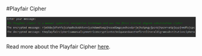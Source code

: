 #Playfair Cipher

![Preview](example.png)

Read more about the Playfair Cipher [here](https://en.wikipedia.org/wiki/Playfair_cipher).